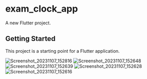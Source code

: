 # exam_clock_app

A new Flutter project.

## Getting Started

This project is a starting point for a Flutter application.

 
![Screenshot_20231107_152816](https://github.com/amishad7/exam_clock_app/assets/118448879/5103a3ee-7935-44e9-8734-b94edda02af3)
![Screenshot_20231107_152648](https://github.com/amishad7/exam_clock_app/assets/118448879/ef6c5d92-bd78-40c5-a495-398d400d412b)
![Screenshot_20231107_152639](https://github.com/amishad7/exam_clock_app/assets/118448879/927e9df4-41be-476f-91ac-190defbb911f)
![Screenshot_20231107_152628](https://github.com/amishad7/exam_clock_app/assets/118448879/2008df95-f0c7-4514-a8fb-83b31565cf60)
![Screenshot_20231107_152616](https://github.com/amishad7/exam_clock_app/assets/118448879/2d664481-aa4f-4804-9333-e0d74bf2e21f)
